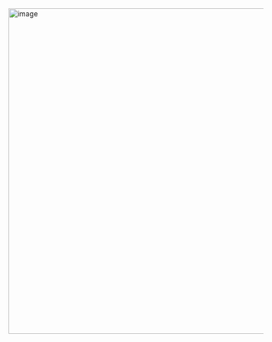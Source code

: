 <img width="641" alt="image" src="https://github.com/LocNguyenSGU/clone-facebook-springboot/assets/136878892/b5bdb6e6-0863-48a7-94db-490de9429dce">
